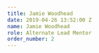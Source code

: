 ```yaml
---
title: Jamie Woodhead
date: 2019-04-26 13:52:00 Z
name: Jamie Woodhead
role: Alternate Lead Mentor
order_number: 2
---
```


